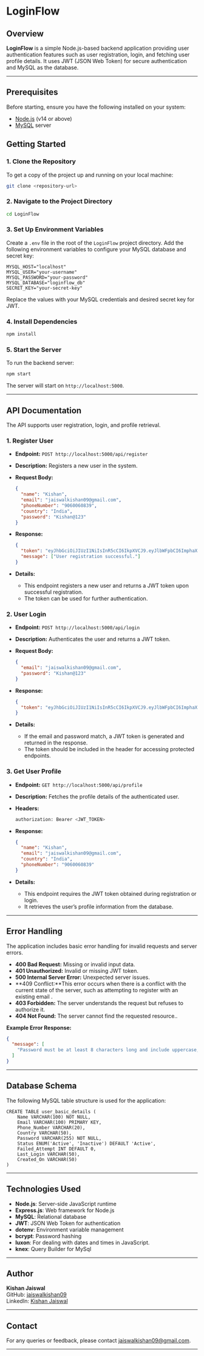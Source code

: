 # LoginFlow

## Overview

**LoginFlow** is a simple Node.js-based backend application providing user authentication features such as user registration, login, and fetching user profile details. It uses JWT (JSON Web Token) for secure authentication and MySQL as the database.

---

## Prerequisites

Before starting, ensure you have the following installed on your system:

- [Node.js](https://nodejs.org/en/download/) (v14 or above)
- [MySQL](https://dev.mysql.com/downloads/installer/) server

## Getting Started

### 1. Clone the Repository

To get a copy of the project up and running on your local machine:

```bash
git clone <repository-url>
```

### 2. Navigate to the Project Directory

```bash
cd LoginFlow
```

### 3. Set Up Environment Variables

Create a `.env` file in the root of the `LoginFlow` project directory. Add the following environment variables to configure your MySQL database and secret key:

```env
MYSQL_HOST="localhost"
MYSQL_USER="your-username"
MYSQL_PASSWORD="your-password"
MYSQL_DATABASE="loginflow_db"
SECRET_KEY="your-secret-key"
```

Replace the values with your MySQL credentials and desired secret key for JWT.

### 4. Install Dependencies

```bash
npm install
```

### 5. Start the Server

To run the backend server:

```bash
npm start
```

The server will start on `http://localhost:5000`.

---

## API Documentation

The API supports user registration, login, and profile retrieval.

### 1. **Register User**

- **Endpoint:** `POST http://localhost:5000/api/register`
- **Description:** Registers a new user in the system.
- **Request Body:**

  ```json
  {
    "name": "Kishan",
    "email": "jaiswalkishan09@gmail.com",
    "phoneNumber": "9060060839",
    "country": "India",
    "password": "Kishan@123"
  }
  ```

- **Response:**

  ```json
  {
    "token": "eyJhbGciOiJIUzI1NiIsInR5cCI6IkpXVCJ9.eyJlbWFpbCI6ImphaXN3YWxraXNoYW5AZ21haWwuY29tIiwiaWF0IjoxNzMxODk4MDE1fQ.XlI54ti2sCOfi-yfUFts16TXzYrv3f7h3gJvQaceOkE",
    "message": ["User registration successful."]
  }
  ```

- **Details:**
  - This endpoint registers a new user and returns a JWT token upon successful registration.
  - The token can be used for further authentication.

### 2. **User Login**

- **Endpoint:** `POST http://localhost:5000/api/login`
- **Description:** Authenticates the user and returns a JWT token.
- **Request Body:**

  ```json
  {
    "email": "jaiswalkishan09@gmail.com",
    "password": "Kishan@123"
  }
  ```

- **Response:**

  ```json
  {
    "token": "eyJhbGciOiJIUzI1NiIsInR5cCI6IkpXVCJ9.eyJlbWFpbCI6ImphaXN3YWxraXNoYW4wOUBnbWFpbC5jb20iLCJpYXQiOjE3MzE4OTgwODh9.rGstO_AfSzo9syCeNkn3GDnPx8mSxbA_Fwy14aQV_KA"
  }
  ```

- **Details:**
  - If the email and password match, a JWT token is generated and returned in the response.
  - The token should be included in the header for accessing protected endpoints.

### 3. **Get User Profile**

- **Endpoint:** `GET http://localhost:5000/api/profile`
- **Description:** Fetches the profile details of the authenticated user.
- **Headers:**

  ```bash
  authorization: Bearer <JWT_TOKEN>
  ```

- **Response:**

  ```json
  {
    "name": "Kishan",
    "email": "jaiswalkishan09@gmail.com",
    "country": "India",
    "phoneNumber": "9060060839"
  }
  ```

- **Details:**
  - This endpoint requires the JWT token obtained during registration or login.
  - It retrieves the user’s profile information from the database.

---

## Error Handling

The application includes basic error handling for invalid requests and server errors.

- **400 Bad Request:** Missing or invalid input data.
- **401 Unauthorized:** Invalid or missing JWT token.
- **500 Internal Server Error:** Unexpected server issues.
- **409 Conflict:**This error occurs when there is a conflict with the current state of the server, such as attempting to register with an existing email .
- **403 Forbidden:** The server understands the request but refuses to authorize it.
- **404 Not Found:** The server cannot find the requested resource..

**Example Error Response:**

```json
{
  "message": [
    "Password must be at least 8 characters long and include uppercase, lowercase, number, and special character."
  ]
}
```

---

## Database Schema

The following MySQL table structure is used for the application:

```
CREATE TABLE user_basic_details (
    Name VARCHAR(100) NOT NULL,
    Email VARCHAR(100) PRIMARY KEY,
    Phone_Number VARCHAR(20),
    Country VARCHAR(50),
    Password VARCHAR(255) NOT NULL,
    Status ENUM('Active', 'Inactive') DEFAULT 'Active',
    Failed_Attempt INT DEFAULT 0,
    Last_Login VARCHAR(50),
    Created_On VARCHAR(50)
)

```

---

## Technologies Used

- **Node.js**: Server-side JavaScript runtime
- **Express.js**: Web framework for Node.js
- **MySQL**: Relational database
- **JWT**: JSON Web Token for authentication
- **dotenv**: Environment variable management
- **bcrypt**: Password hashing
- **luxon**: For dealing with dates and times in JavaScript.
- **knex**: Query Builder for MySql

---

## Author

**Kishan Jaiswal**  
GitHub: [jaiswalkishan09](https://github.com/jaiswalkishan09)  
LinkedIn: [Kishan Jaiswal](https://linkedin.com/in/jaiswalkishan09)

---

## Contact

For any queries or feedback, please contact [jaiswalkishan09@gmail.com](mailto:jaiswalkishan09@gmail.com).

---
